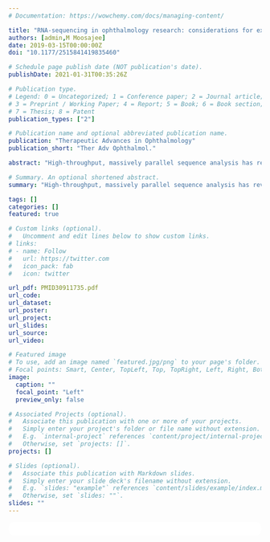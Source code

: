 ```yaml
---
# Documentation: https://wowchemy.com/docs/managing-content/

title: "RNA-sequencing in ophthalmology research: considerations for experimental design and analysis"
authors: [admin,M Moosajee]
date: 2019-03-15T00:00:00Z
doi: "10.1177/2515841419835460"

# Schedule page publish date (NOT publication's date).
publishDate: 2021-01-31T00:35:26Z

# Publication type.
# Legend: 0 = Uncategorized; 1 = Conference paper; 2 = Journal article;
# 3 = Preprint / Working Paper; 4 = Report; 5 = Book; 6 = Book section;
# 7 = Thesis; 8 = Patent
publication_types: ["2"]

# Publication name and optional abbreviated publication name.
publication: "Therapeutic Advances in Ophthalmology"
publication_short: "Ther Adv Ophthalmol."

abstract: "High-throughput, massively parallel sequence analysis has revolutionized the way that researchers design and execute scientific investigations. Vast amounts of sequence data can be generated in short periods of time. Regarding ophthalmology and vision research, extensive interrogation of patient samples for underlying causative DNA mutations has resulted in the discovery of many new genes relevant to eye disease. However, such analysis remains functionally limited. RNA-sequencing accurately snapshots thousands of genes, capturing many subtypes of RNA molecules, and has become the gold standard for transcriptome gene expression quantification. RNA-sequencing has the potential to advance our understanding of eye development and disease; it can reveal new candidates to improve our molecular diagnosis rates and highlight therapeutic targets for intervention. But with a wide range of applications, the design of such experiments can be problematic, no single optimal pipeline exists, and therefore, several considerations must be undertaken for optimal study design. We review the key steps involved in RNA-sequencing experimental design and the downstream bioinformatic pipelines used for differential gene expression. We provide guidance on the application of RNA-sequencing to ophthalmology and sources of open-access eye-related data sets."

# Summary. An optional shortened abstract.
summary: "High-throughput, massively parallel sequence analysis has revolutionized the way that researchers design and execute scientific investigations. Vast amounts of sequence data can be generated in short periods of time. Regarding ophthalmology and vision research, extensive interrogation of patient samples for underlying causative DNA mutations has resulted in the discovery of many new genes relevant to eye disease."

tags: []
categories: []
featured: true

# Custom links (optional).
#   Uncomment and edit lines below to show custom links.
# links:
# - name: Follow
#   url: https://twitter.com
#   icon_pack: fab
#   icon: twitter

url_pdf: PMID30911735.pdf
url_code:
url_dataset:
url_poster:
url_project:
url_slides:
url_source:
url_video:

# Featured image
# To use, add an image named `featured.jpg/png` to your page's folder. 
# Focal points: Smart, Center, TopLeft, Top, TopRight, Left, Right, BottomLeft, Bottom, BottomRight.
image:
  caption: ""
  focal_point: "Left"
  preview_only: false

# Associated Projects (optional).
#   Associate this publication with one or more of your projects.
#   Simply enter your project's folder or file name without extension.
#   E.g. `internal-project` references `content/project/internal-project/index.md`.
#   Otherwise, set `projects: []`.
projects: []

# Slides (optional).
#   Associate this publication with Markdown slides.
#   Simply enter your slide deck's filename without extension.
#   E.g. `slides: "example"` references `content/slides/example/index.md`.
#   Otherwise, set `slides: ""`.
slides: ""
---
```



<script type='text/javascript' src='https://d1bxh8uas1mnw7.cloudfront.net/assets/embed.js'></script>
<html>
  <style>
    section {
        background: white;
        color: black;
        border-radius: 1em;
        padding: 1em;
        left: 50% }
    #inner {
        display: inline-block;
        display: flex;
        align-items: center;
        justify-content: center;
        text-align: center }
  </style>
  <section>
    <div id="inner">
      <span style="float:left"; class="__dimensions_badge_embed__" data-doi="10.1177/2515841419835460" data-hide-zero-citations="true" data-legend="always">
      </span><script async src="https://badge.dimensions.ai/badge.js" charset="utf-8"></script>
      <div  style="float:right"; data-link-target="_blank" data-badge-details="right" data-badge-type="medium-donut"
      data-doi="10.1177/2515841419835460"   data-condensed="true" data-hide-no-mentions="true" class="altmetric-embed"></div>
    </div>
    <div id="inner"  style="float:center">
      <script type="text/javascript" src="//cdn.plu.mx/widget-details.js"></script>
        <span style="float:left"><a href="https://plu.mx/plum/a/?doi=10.1177/2515841419835460" 
          data-orientation="horizontal" 
          class="plumx-details" 
          data-hide-print="true"
          data-no-link="true"
          data-site="plum" 
          data-hide-when-empty="true">
        </a></span>
    </div>
  </section>